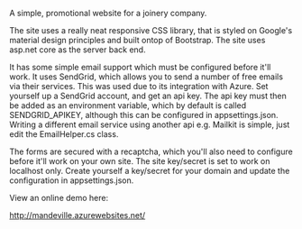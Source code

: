 ﻿A simple, promotional website for a joinery company.

The site uses a really neat responsive CSS library, that is styled on Google's material design principles and built ontop of Bootstrap. The site uses asp.net core as the server back end.

It has some simple email support which must be configured before it'll work. It uses SendGrid, which allows you to send a number of free emails via their services. This was used due to its integration with Azure. Set yourself up a SendGrid account, and get an api key. The api key must then be added as an environment variable, which by default is called SENDGRID_APIKEY, although this can be configured in appsettings.json. Writing a different email service using another api e.g. Mailkit is simple, just edit the EmailHelper.cs class.

The forms are secured with a recaptcha, which you'll also need to configure before it'll work on your own site. The site key/secret is set to work on localhost only. Create yourself a key/secret for your domain and update the configuration in appsettings.json.

View an online demo here:

http://mandeville.azurewebsites.net/